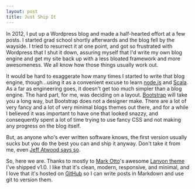 ```yaml
---
layout: post
title: Just Ship It
---
```


In 2012, I put up a Wordpress blog and made a half-hearted effort at a few posts. I started grad school shortly afterwards and the blog fell by the wayside. I tried to resurrect it at one point, and got so frustrated with Wordpress that I shut it down, assuring myself that I'd write my own blog engine and get my site back up with a less bloated framework and more awesomeness. We all know how those things usually work out.

It would be hard to exaggerate how many times I started to write that blog engine, though...using it as a convenient excuse to learn [node.js](http://nodejs.org/) and [Scala](http://scala-lang.org/). As a far as engineering goes, it doesn't get too much simpler than a blog engine. The hard part, for me, was deciding on a layout. [Bootstrap](http://getbootstrap.com) will take you a long way, but Bootstrap does not a designer make. There are a lot of very fancy and a lot of very minimal blogs themes out there, and for a while I believed it was important to have one that looked snazzy, and consequently spent a lot of time trying to use fancy CSS and not making any progress on the blog itself. 

But, as anyone who's ever written software knows, the first version usually sucks but you do the best you can and ship it anyway. Don't take it from me, even [Jeff Atwood says so](http://blog.codinghorror.com/version-1-sucks-but-ship-it-anyway/). 

So, here we are. Thanks to mostly to [Mark Otto](http://twitter.com/mdo)'s awesome [Lanyon theme](http://lanyon.getpoole.com/) I've shipped v1.0. I like that it's clean, modern, responsive, and minimal, and I love that it's hosted on [GitHub](http://github.com) so I can write posts in Markdown and use git to version them.